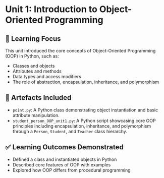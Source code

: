# Unit 1: Introduction to Object-Oriented Programming

## 🧠 Learning Focus
This unit introduced the core concepts of Object-Oriented Programming (OOP) in Python, such as:
- Classes and objects
- Attributes and methods
- Data types and access modifiers
- The role of abstraction, encapsulation, inheritance, and polymorphism

## 📁 Artefacts Included
- `point.py`: A Python class demonstrating object instantiation and basic attribute manipulation.
- `student_person_OOP_unit1.py`: A Python script showcasing core OOP principles including encapsulation, inheritance, and polymorphism through a `Person`, `Student`, and `Teacher` class hierarchy.

## ✅ Learning Outcomes Demonstrated
- Defined a class and instantiated objects in Python
- Described core features of OOP with examples
- Explored how OOP differs from procedural programming
